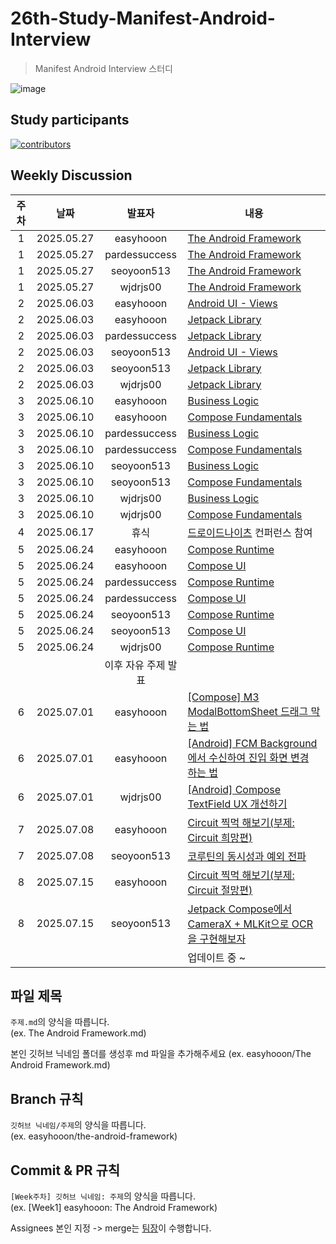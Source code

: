 # 26th-Study-Manifest-Android-Interview
> Manifest Android Interview 스터디

![image](https://github.com/user-attachments/assets/2c657bf2-1f45-412d-a84c-b3775bf25861)

## Study participants
[![contributors](https://contrib.rocks/image?repo=YAPP-Github/26th-Study-Manifest-Android-Interview)](https://github.com/YAPP-Github/26th-Study-Manifest-Android-Interview/contributors)

## Weekly Discussion
| 주차 | 날짜 | 발표자 | 내용 |
  | :-------------: | :-------------: |:-:| ------------- |
| 1 | 2025.05.27 | easyhooon | [The Android Framework](https://velog.io/@mraz3068/The-Android-Framework) |
| 1 | 2025.05.27 | pardessuccess | [The Android Framework](https://github.com/YAPP-Github/26th-Study-Manifest-Android-Interview/blob/main/pardessuccess/the-android-framework.md) |
| 1 | 2025.05.27 | seoyoon513 | [The Android Framework](https://admitted-guppy-255.notion.site/Android-Framework-1ff5e09041be80a0b523e6594849b033?pvs=4) |
| 1 | 2025.05.27 | wjdrjs00 | [The Android Framework](https://github.com/YAPP-Github/26th-Study-Manifest-Android-Interview/blob/main/wjdrjs00/The%20Android%20Framework.md) |
| 2 | 2025.06.03 | easyhooon | [Android UI - Views](https://velog.io/@mraz3068/Android-UI-Views) |
| 2 | 2025.06.03 | easyhooon | [Jetpack Library](https://velog.io/@mraz3068/Android-Jetpack-Library-53fndzvv) |
| 2 | 2025.06.03 | pardessuccess | [Jetpack Library](https://velog.io/@zkwhdgur2/Jetpack-Library) |
| 2 | 2025.06.03 | seoyoon513 | [Android UI - Views](https://admitted-guppy-255.notion.site/Android-UI-Views-2025e09041be80ee9dd3ea03f00ef581) |
| 2 | 2025.06.03 | seoyoon513 | [Jetpack Library](https://admitted-guppy-255.notion.site/Jetpack-Library-2025e09041be80ba9b81ee7ffaafe1b7) |
| 2 | 2025.06.03 | wjdrjs00 | [Jetpack Library](https://github.com/YAPP-Github/26th-Study-Manifest-Android-Interview/blob/main/wjdrjs00/Jetpack%20Library.md) |
| 3 | 2025.06.10 | easyhooon | [Business Logic](https://velog.io/@mraz3068/Android-Business-Logic) |
| 3 | 2025.06.10 | easyhooon | [Compose Fundamentals](https://velog.io/@mraz3068/Android-Compose-Fundametals) |
| 3 | 2025.06.10 | pardessuccess | [Business Logic](https://velog.io/@zkwhdgur2/Android-Manifest-Interview-Business-Logic) |
| 3 | 2025.06.10 | pardessuccess | [Compose Fundamentals](https://velog.io/@zkwhdgur2/Android-Manifest-Interview-Compose-Fundamentals) |
| 3 | 2025.06.10 | seoyoon513 | [Business Logic](https://admitted-guppy-255.notion.site/Business-Logic-20d5e09041be806fa668e1031b8280a5?source=copy_link) |
| 3 | 2025.06.10 | seoyoon513 | [Compose Fundamentals](https://admitted-guppy-255.notion.site/Compose-Fundamentals-20d5e09041be802387fadc242f288abd) |
| 3 | 2025.06.10 | wjdrjs00 | [Business Logic](https://github.com/YAPP-Github/26th-Study-Manifest-Android-Interview/blob/main/wjdrjs00/Business%20Logic.md) |
| 3 | 2025.06.10 | wjdrjs00 | [Compose Fundamentals](https://github.com/YAPP-Github/26th-Study-Manifest-Android-Interview/blob/main/wjdrjs00/Business%20Logic.md) |
| 4 | 2025.06.17 | 휴식 | [드로이드나이츠](https://www.droidknights.dev/) 컨퍼런스 참여 |
| 5 | 2025.06.24 | easyhooon | [Compose Runtime](https://velog.io/@mraz3068/Android-Compose-Runtime-5k4a33m8) |
| 5 | 2025.06.24 | easyhooon | [Compose UI](https://velog.io/@mraz3068/Android-Compose-UI) |
| 5 | 2025.06.24 | pardessuccess | [Compose Runtime](https://velog.io/@zkwhdgur2/Android-Manifest-Interview-Compose-Runtime) |
| 5 | 2025.06.24 | pardessuccess | [Compose UI](https://velog.io/@zkwhdgur2/Android-Manifest-Interview-Compose-UI) |
| 5 | 2025.06.24 | seoyoon513 | [Compose Runtime](https://admitted-guppy-255.notion.site/Compose-Runtime-21c5e09041be80cf9506c5c1c1fb56e8?source=copy_link) |
| 5 | 2025.06.24 | seoyoon513 | [Compose UI](https://admitted-guppy-255.notion.site/Compose-UI-21c5e09041be800897b4d2ea2219a5b1?source=copy_link) |
| 5 | 2025.06.24 | wjdrjs00 | [Compose Runtime](https://github.com/YAPP-Github/26th-Study-Manifest-Android-Interview/blob/main/wjdrjs00/Compose%20Runtime.md) |
|    |            | 이후 자유 주제 발표 ||
| 6 | 2025.07.01 | easyhooon | [[Compose] M3 ModalBottomSheet 드래그 막는 법](https://velog.io/@mraz3068/Compose-M3-ModalBottomSheet-Drag-Disabled) |
| 6 | 2025.07.01 | easyhooon | [[Android] FCM Background 에서 수신하여 진입 화면 변경 하는 법](https://velog.io/@mraz3068/Android-FCM-Background-Receive-Way) |
| 6 | 2025.07.01 | wjdrjs00 | [[Android] Compose TextField UX 개선하기](https://wjd-gun.tistory.com/18) |
| 7 | 2025.07.08 | easyhooon | [Circuit 찍먹 해보기(부제: Circuit 희망편)](https://speakerdeck.com/easyhooon/circuit-jjigmeoghaebogi-buje-circuit-hyimangpyeon) |
| 7 | 2025.07.08 | seoyoon513 | [코루틴의 동시성과 예외 전파](https://velog.io/@syoon513/%EC%BD%94%EB%A3%A8%ED%8B%B4%EC%9D%98-%EB%8F%99%EC%8B%9C%EC%84%B1%EA%B3%BC-%EC%98%88%EC%99%B8-%EC%A0%84%ED%8C%8C) |
| 8 | 2025.07.15 | easyhooon | [Circuit 찍먹 해보기(부제: Circuit 절망편)](https://speakerdeck.com/easyhooon/circuit-jjigmeoghaebogi-buje-circuit-jeolmangpyeon) |
| 8 | 2025.07.15 | seoyoon513 | [Jetpack Compose에서 CameraX + MLKit으로 OCR을 구현해보자](https://velog.io/@syoon513/Jetpack-Compose%EC%97%90%EC%84%9C-CameraX-MLKit%EC%9C%BC%EB%A1%9C-OCR%EC%9D%84-%EA%B5%AC%ED%98%84%ED%95%B4%EB%B3%B4%EC%9E%90) |
|    |            |     | 업데이트 중 ~ |

## 파일 제목
`주제.md`의 양식을 따릅니다.  
(ex. The Android Framework.md)

본인 깃허브 닉네임 폴더를 생성후 md 파일을 추가해주세요
(ex. easyhooon/The Android Framework.md)

## Branch 규칙

`깃허브 닉네임/주제`의 양식을 따릅니다.  
(ex. easyhooon/the-android-framework)

## Commit & PR 규칙

`[Week주차] 깃허브 닉네임: 주제`의 양식을 따릅니다.  
(ex. [Week1] easyhooon: The Android Framework)

Assignees 본인 지정 -> merge는 [팀장](https://github.com/easyhooon)이 수행합니다.
